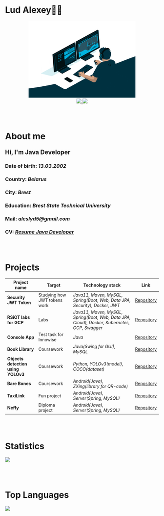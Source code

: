 <div id="name">
    <h1>Lud Alexey👨‍💻</h1>
</div>


<div id="header" align="center">
    <img src="asserts/coder.gif" width="350" height="250"/>
</div>


<div id="links" align="center">
    <a href="https://www.linkedin.com/in/alexey-lud/">
        <img src="https://img.shields.io/badge/LinkedIn-0046c7?logo=linkedin&logoColor=white&style=for-the-badge">
    </a>
    <a href="https://t.me/Alexey_Lud">
        <img src="https://img.shields.io/badge/Telegram-059fff?logo=telegram&logoColor=white&style=for-the-badge">
    </a>
</div>

<br></br>

<div id="headabout">
    <h1>About me</h1>
    <h3><b><big>Hi, I'm Java Developer</big></b></h3>
    <h3><b>Date of birth:</b> <i>13.03.2002</i></h3>
    <h3><b>Country:</b> <i>Belarus</i></h3>
    <h3><b>City:</b> <i>Brest</i></h3>
    <h3><b>Education:</b> <i>Brest State Technical University</i></h3>
    <h3><b>Mail:</b> <i>aleslyd5@gmail.com</i></h3>
    <h3><b>CV:</b> <i><a href="https://drive.google.com/file/d/1WmWOwT7Tny_hRFNlaGCHbk7Ieb2WS2Ux/view?usp=sharing">Resume Java Developer</a></i></h3>
</div>

<br></br>

<div id="projlabs">
    <h1>Projects</h1>
    <table>
        <thead>
            <tr>
                <th>Project name</th>
                <th>Target</th>
                <th>Technology stack</th>
                <th>Link</th>
            </tr>
        </thead>
        <tbody>
            <tr>
                <td><strong>Security JWT Token</strong></td>
                <td>Studying how JWT tokens work</td>
                <td><em>Java11, Maven, MySQL, Spring(Boot, Web, Data JPA, Security), Docker, JWT</em></td>
                <td><a href="https://github.com/AlexeyLud/Security-JWT-Token">Repository</a></td>
            </tr>
            <tr>
                <td><strong>RSiOT labs for GCP</strong></td>
                <td>Labs</td>
                <td><em>Java11, Maven, MySQL, Spring(Boot, Web, Data JPA, Cloud), Docker, Kubernetes, GCP, Swagger</em></td>
                <td><a href="https://github.com/AlexeyLud/Backend-web-app">Repository</a></td>
            </tr>
            <tr>
                <td><strong>Console App</strong></td>
                <td>Test task for Innowise</td>
                <td><em>Java</em></td>
                <td><a href="https://github.com/AlexeyLud/ConsoleApp">Repository</a></td>
            </tr>
            <tr>
                <td><strong>Book Library</strong></td>
                <td>Coursework</td>
                <td><em>Java(Swing for GUI), MySQL</em></td>
                <td><a href="https://github.com/AlexeyLud/BookLibrary">Repository</a></td>
            </tr>
            <tr>
                <td><strong>Objects detection using YOLOv3</strong></td>
                <td>Coursework</td>
                <td><em>Python, YOLOv3(model), COCO(dataset)</em></td>
                <td><a href="https://github.com/AlexeyLud/Detector-On-Python-Use-YOLOv3">Repository</a></td>
            </tr>
            <tr>
                <td><strong>Bare Bones</strong></td>
                <td>Coursework</td>
                <td><em>Android(Java), ZXing(library for QR-code)</em></td>
                <td><a href="https://github.com/AlexeyLud/Mobile-QR-Scanner-For-Restaurent">Repository</a></td>
            </tr>
            <tr>
                <td><strong>TaxiLink</strong></td>
                <td>Fun project</td>
                <td><em>Android(Java), Server(Spring, MySQL)</em></td>
                <td><a href="https://github.com/AlexeyLud/Android-app-for-taxi">Repository</a></td>
            </tr>
            <tr>
                <td><strong>Neffy</strong></td>
                <td>Diploma project</td>
                <td><em>Android(Java), Server(Spring, MySQL)</em></td>
                <td><a href="https://github.com/AlexeyLud/Android-app-for-caffe">Repository</a></td>
            </tr>
        </tbody>
    </table>
</div>

<br></br>

<div id="stats">
    <h1>Statistics</h1>
</div>

<img src="https://github-readme-stats.vercel.app/api?username=AlexeyLud&show_icons=true&theme=highcontrast">

<br></br>

<div id="toplangs">
    <h1>Top Languages</h1>
</div>

<img src="https://github-readme-stats.vercel.app/api/top-langs/?username=AlexeyLud&theme=highcontrast">
